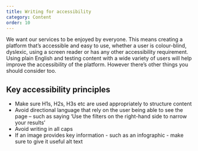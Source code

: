 ```yaml
---
title: Writing for accessibility
category: Content
order: 10
---
```


We want our services to be enjoyed by everyone. This means creating a platform that’s accessible and easy to use, whether a user is colour-blind, dyslexic, using a screen reader or has any other accessibility requirement. 
Using plain English and testing content with a wide variety of users will help improve the accessibility of the platform. However there’s other things you should consider too. 

## Key accessibility principles ##
* Make sure H1s, H2s, H3s etc are used appropriately to structure content
* Avoid directional language that rely on the user being able to see the page – such as saying ‘Use the filters on the right-hand side to narrow your results’
* Avoid writing in all caps
* If an image provides key information - such as an infographic - make sure to give it useful alt text
